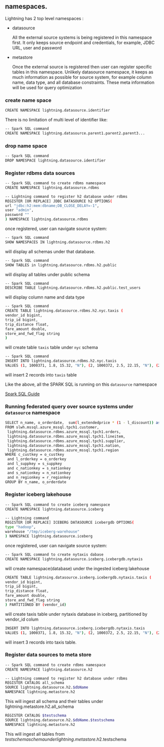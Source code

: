 <!--
Copyright 2023 ZETARIS Pty Ltd

Permission is hereby granted, free of charge, to any person obtaining a copy of this software and
associated documentation files (the "Software"), to deal in the Software without restriction,
including without limitation the rights to use, copy, modify, merge, publish, distribute, sublicense,
and/or sell copies of the Software, and to permit persons to whom the Software is furnished to do so,
subject to the following conditions:

The above copyright notice and this permission notice shall be included in all copies
or substantial portions of the Software.

THE SOFTWARE IS PROVIDED "AS IS", WITHOUT WARRANTY OF ANY KIND, EXPRESS OR IMPLIED,
INCLUDING BUT NOT LIMITED TO THE WARRANTIES OF MERCHANTABILITY, FITNESS FOR A PARTICULAR PURPOSE AND
NONINFRINGEMENT. IN NO EVENT SHALL THE AUTHORS OR COPYRIGHT HOLDERS BE LIABLE FOR ANY CLAIM,
DAMAGES OR OTHER LIABILITY, WHETHER IN AN ACTION OF CONTRACT, TORT OR OTHERWISE, ARISING FROM,
OUT OF OR IN CONNECTION WITH THE SOFTWARE OR THE USE OR OTHER DEALINGS IN THE SOFTWARE.
-->
## namespaces.
Lightning has 2 top level namespaces :

* datasource

  All the external source systems is being registered in this namespace first.
  It only keeps source endpoint and credentials, for example, JDBC URL, user and password 


* metastore

  Once the external source is registered then user can register specific tables in this namespace.
  Unlikely datasource namespace, it keeps as much information as possible for source system, 
  for example column name, data type, and all database constraints. These meta information will be used for query optimization


### create name space
```bash
CREATE NAMESPACE lightning.datasource.identifier
```
There is no limitation of multi level of identifier like:
```bash
-- Spark SQL command
CREATE NAMESPACE lightning.datasource.parent1.parent2.parent3...
```

### drop name space
```bash
-- Spark SQL command
DROP NAMESPACE lightning.datasource.identifier
```


### Register rdbms data sources
```bash
-- Spark SQL command to create rdbms namespace
CREATE NAMESPACE lightning.datasource.rdbms

-- Lightning command to register h2 database under rdbms
REGISTER [OR REPLACE] JDBC DATASOURCE h2 OPTIONS(
url "jdbc:h2:mem:dbname;DB_CLOSE_DELAY=-1",
user "admin",
password ""
) NAMESPACE lightning.datasource.rdbms
```

once registered, user can navigate source system:

```bash
-- Spark SQL command
SHOW NAMESPACES IN lightning.datasource.rdbms.h2
```
will display all schemas under that database.

```bash
-- Spark SQL command
SHOW TABLES in lightning.datasource.rdbms.h2.public
```
will display all tables under public schema

```bash
-- Spark SQL command
DESCRIBE TABLE lightning.datasource.rdbms.h2.public.test_users
```
will display column name and data type

```bash
-- Spark SQL command
CREATE TABLE lightning.datasource.rdbms.h2.nyc.taxis (
vendor_id bigint,
trip_id bigint,
trip_distance float,
fare_amount double,
store_and_fwd_flag string
)
```
will create table `taxis` table under `nyc` schema

```bash
-- Spark SQL command
INSERT INTO lightning.datasource.rdbms.h2.nyc.taxis
VALUES (1, 1000371, 1.8, 15.32, "N"), (2, 1000372, 2.5, 22.15, "N"), (2, 1000373, 0.9, 9.01, "N"), (1, 1000374, 8.4, 42.13, "Y")
```
will insert 2 records into `taxis` table


Like the above, all the SPARK SQL is running on this `datasource` namespace

[Spark SQL Guide](https://spark.apache.org/docs/latest/sql-ref-syntax.html)

### Running federated query over source systems under `datasource` namespace
```bash
SELECT n_name, o_orderdate,  sum(l_extendedprice * (1 - l_discount)) as revenue
FROM slwh.mssql.azure_mssql.tpch1.customer,
 lightning.datasource.rdbms.azure_mssql.tpch1.orders,
 lightning.datasource.rdbms.azure_mssql.tpch1.lineitem,
 lightning.datasource.rdbms.azure_mssql.tpch1.supplier,
 lightning.datasource.rdbms.azure_mssql.tpch1.nation,
 lightning.datasource.rdbms.azure_mssql.tpch1.region
WHERE c_custkey = o_custkey
 and l_orderkey = o_orderkey
 and l_suppkey = s_suppkey
 and c_nationkey = s_nationkey
 and s_nationkey = n_nationkey
 and n_regionkey = r_regionkey
GROUP BY n_name, o_orderdate
```

### Register iceberg lakehouse
```bash
-- Spark SQL command to create iceberg namespace
CREATE NAMESPACE lightning.datasource.iceberg

-- Lightning command
REGISTER [OR REPLACE] ICEBERG DATASOURCE icebergdb OPTIONS(
type "hadoop",
warehouse "/tmp/iceberg-warehouse"
) NAMESPACE lightning.datasource.iceberg
```

once registered, user can navigate source system:

```bash
-- Spark SQL command to create nytaxis dabase
CREATE NAMESPACE lightning.datasource.iceberg.icebergdb.nytaxis
```
will create namespace(database) under the ingested iceberg lakehouse

```bash
CREATE TABLE lightning.datasource.iceberg.icebergdb.nytaxis.taxis (
vendor_id bigint,
trip_id bigint,
trip_distance float,
fare_amount double,
store_and_fwd_flag string
) PARTITIONED BY (vendor_id)
```
will create taxis table under nytaxis database in iceberg, partitioned by vendor_id colum

```bash
INSERT INTO lightning.datasource.iceberg.icebergdb.nytaxis.taxis
VALUES (1, 1000371, 1.8, 15.32, "N"), (2, 1000372, 2.5, 22.15, "N"), (2, 1000373, 0.9, 9.01, "N"), (1, 1000374, 8.4, 42.13, "Y")
```
will insert 3 records into taxis table.


### Register data sources to meta store
```bash
-- Spark SQL command to create rdbms namespace
CREATE NAMESPACE lightning.datasource.h2

-- Lightning command to register h2 database under rdbms
REGISTER CATALOG all_schema
SOURCE lightning.datasource.h2.$dbName
NAMESPACE lightning.metastore.h2
```
This will ingest all schema and their tables under lightning.metastore.h2.all_schema

```bash
REGISTER CATALOG $testschema
SOURCE lightning.datasource.h2.$dbName.$testschema
NAMESPACE lightning.metastore.h2
```
This will ingest all tables from $testschema schema under lightning.metastore.h2.$testschema


